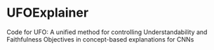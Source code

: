 # UFOExplainer
Code for UFO: A unified method for controlling Understandability and Faithfulness Objectives in concept-based explanations for CNNs
